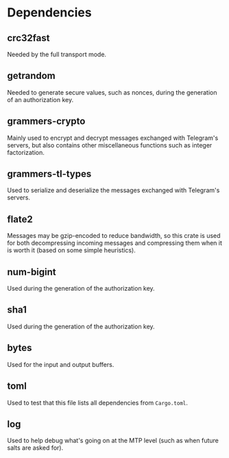 # Dependencies

## crc32fast

Needed by the full transport mode.

## getrandom

Needed to generate secure values, such as nonces, during the generation of an authorization key.

## grammers-crypto

Mainly used to encrypt and decrypt messages exchanged with Telegram's servers, but also contains
other miscellaneous functions such as integer factorization.

## grammers-tl-types

Used to serialize and deserialize the messages exchanged with Telegram's servers.

## flate2

Messages may be gzip-encoded to reduce bandwidth, so this crate is used for both decompressing
incoming messages and compressing them when it is worth it (based on some simple heuristics).

## num-bigint

Used during the generation of the authorization key.

## sha1

Used during the generation of the authorization key.

## bytes

Used for the input and output buffers.

## toml

Used to test that this file lists all dependencies from `Cargo.toml`.

## log

Used to help debug what's going on at the MTP level (such as when future salts are asked for).
